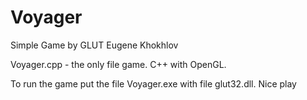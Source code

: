 Voyager
=======

Simple Game by GLUT Eugene Khokhlov


Voyager.cpp - the only file game. C++ with OpenGL.

To run the game put the file Voyager.exe with file glut32.dll. Nice play
